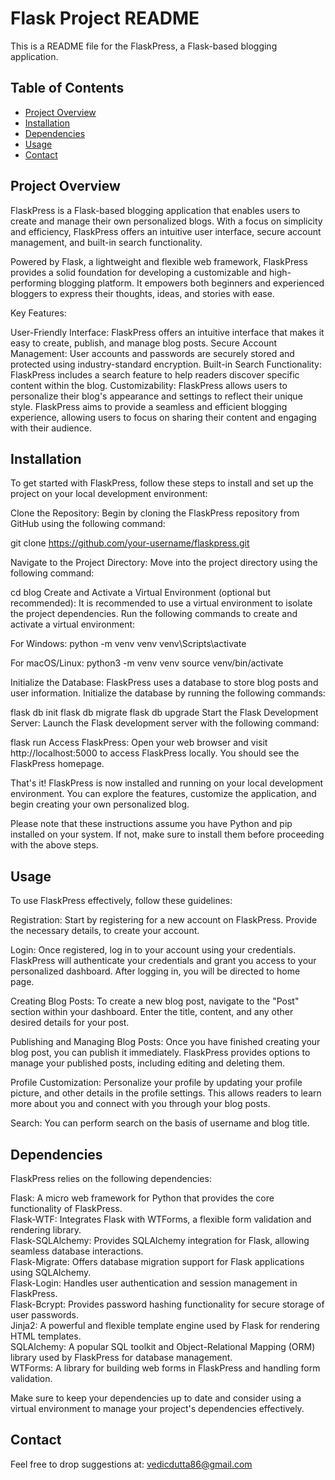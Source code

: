 # Flask Project README

This is a README file for the FlaskPress, a Flask-based blogging application.

## Table of Contents

- [Project Overview](#project-overview)
- [Installation](#installation)
- [Dependencies](#dependencies)
- [Usage](#usage)
- [Contact](#contact)


## Project Overview

FlaskPress is a Flask-based blogging application that enables users to create and manage their own personalized blogs. With a focus on simplicity and efficiency, FlaskPress offers an intuitive user interface, secure account management, and built-in search functionality.

Powered by Flask, a lightweight and flexible web framework, FlaskPress provides a solid foundation for developing a customizable and high-performing blogging platform. It empowers both beginners and experienced bloggers to express their thoughts, ideas, and stories with ease.

Key Features:

User-Friendly Interface: FlaskPress offers an intuitive interface that makes it easy to create, publish, and manage blog posts.
Secure Account Management: User accounts and passwords are securely stored and protected using industry-standard encryption.
Built-in Search Functionality: FlaskPress includes a search feature to help readers discover specific content within the blog.
Customizability: FlaskPress allows users to personalize their blog's appearance and settings to reflect their unique style.
FlaskPress aims to provide a seamless and efficient blogging experience, allowing users to focus on sharing their content and engaging with their audience.

## Installation

To get started with FlaskPress, follow these steps to install and set up the project on your local development environment:

Clone the Repository: Begin by cloning the FlaskPress repository from GitHub using the following command:

git clone https://github.com/your-username/flaskpress.git

Navigate to the Project Directory: Move into the project directory using the following command:

cd blog
Create and Activate a Virtual Environment (optional but recommended): It is recommended to use a virtual environment to isolate the project dependencies. Run the following commands to create and activate a virtual environment:

For Windows:
python -m venv venv
venv\Scripts\activate

For macOS/Linux:
python3 -m venv venv
source venv/bin/activate

Initialize the Database: FlaskPress uses a database to store blog posts and user information. Initialize the database by running the following commands:

flask db init
flask db migrate
flask db upgrade
Start the Flask Development Server: Launch the Flask development server with the following command:

flask run
Access FlaskPress: Open your web browser and visit http://localhost:5000 to access FlaskPress locally. You should see the FlaskPress homepage.

That's it! FlaskPress is now installed and running on your local development environment. You can explore the features, customize the application, and begin creating your own personalized blog.

Please note that these instructions assume you have Python and pip installed on your system. If not, make sure to install them before proceeding with the above steps.

## Usage

To use FlaskPress effectively, follow these guidelines:

Registration: Start by registering for a new account on FlaskPress. Provide the necessary details, to create your account.

Login: Once registered, log in to your account using your credentials. FlaskPress will authenticate your credentials and grant you access to your personalized dashboard. After logging in, you will be directed to home page. 

Creating Blog Posts: To create a new blog post, navigate to the "Post" section within your dashboard. Enter the title, content, and any other desired details for your post. 

Publishing and Managing Blog Posts: Once you have finished creating your blog post, you can publish it immediately. FlaskPress provides options to manage your published posts, including editing and deleting them.

Profile Customization: Personalize your profile by updating your profile picture, and other details in the profile settings. This allows readers to learn more about you and connect with you through your blog posts.

Search: You can perform search on the basis of username and blog title.

## Dependencies

FlaskPress relies on the following dependencies:

Flask: A micro web framework for Python that provides the core functionality of FlaskPress.  
Flask-WTF: Integrates Flask with WTForms, a flexible form validation and rendering library.  
Flask-SQLAlchemy: Provides SQLAlchemy integration for Flask, allowing seamless database interactions.  
Flask-Migrate: Offers database migration support for Flask applications using SQLAlchemy.  
Flask-Login: Handles user authentication and session management in FlaskPress.  
Flask-Bcrypt: Provides password hashing functionality for secure storage of user passwords.  
Jinja2: A powerful and flexible template engine used by Flask for rendering HTML templates.  
SQLAlchemy: A popular SQL toolkit and Object-Relational Mapping (ORM) library used by FlaskPress for database management.  
WTForms: A library for building web forms in FlaskPress and handling form validation.  

Make sure to keep your dependencies up to date and consider using a virtual environment to manage your project's dependencies effectively.

## Contact

Feel free to drop suggestions at: vedicdutta86@gmail.com
